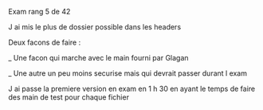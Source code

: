 Exam rang 5 de 42

J ai mis le plus de dossier possible dans les headers

Deux facons de faire :


_ Une facon qui marche avec le main fourni par Glagan


_ Une autre un peu moins securise mais qui devrait passer durant l exam



J ai passe la premiere version en exam en 1 h 30 en ayant le temps de faire des main de test pour chaque fichier
